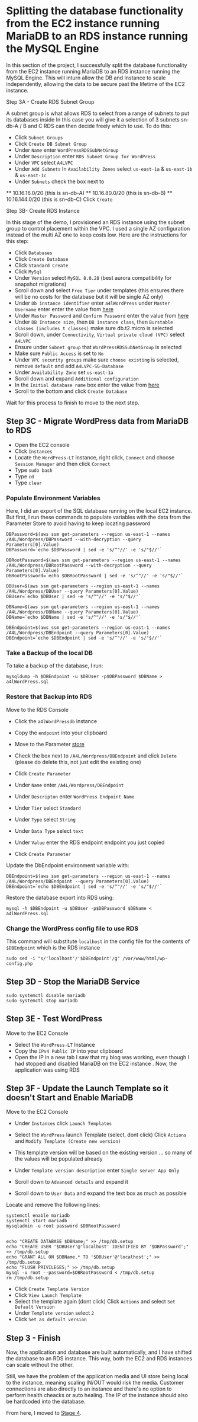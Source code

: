 # Splitting the database functionality from the EC2 instance running MariaDB to an RDS instance running the MySQL Engine

In this section of the project, I successfully split the database functionality from the EC2 instance running MariaDB to an RDS instance running the MySQL Engine. This will inturn allow the DB and Instance to scale independently, allowing the data to be secure past the lifetime of the EC2 instance.

Step 3A - Create RDS Subnet Group

A subnet group is what allows RDS to select from a range of subnets to put its databases inside
In this case you will give it a selection of 3 subnets sn-db-A / B and C
RDS can then decide freely which to use.
To do this:
* Click ````Subnet Groups````
* Click ````Create DB Subnet Group````
* Under ````Name```` enter ````WordPressRDSSubNetGroup````
* Under ````Description```` enter ````RDS Subnet Group for WordPress````
* Under ````VPC```` select ````A4LVPC````
* Under ````Add Subnets```` In ````Availability Zones```` select ````us-east-1a```` & ````us-east-1b```` & ````us-east-1c````
* Under ````Subnets```` check the box next to

** 10.16.16.0/20 (this is sn-db-A)
** 10.16.80.0/20 (this is sn-db-B)
** 10.16.144.0/20 (this is sn-db-C)
Click ````Create````

Step 3B- Create RDS Instance

In this stage of the demo, I provisioned an RDS instance using the subnet group to control placement within the VPC. I used a single AZ configuration  instead of the multi AZ one to keep costs low.
Here are the instructions for this step:

* Click ````Databases````
* Click ````Create Database````
* Click ````Standard Create````
* Click ````MySql````
* Under ````Version```` select ````MySQL 8.0.28```` (best aurora compatibility for snapshot migrations)
* Scroll down and select ````Free Tier```` under templates (this ensures there will be no costs for the database but it will be single AZ only)
* Under ````Db instance identifier```` enter ````a4lWordPress```` under ````Master Username```` enter enter the value from [here](https://console.aws.amazon.com/systems-manager/parameters/A4L/Wordpress/DBUser/description?region=us-east-1&tab=Table)
* Under ````Master Password```` and ````Confirm Password```` enter the value from [here](https://console.aws.amazon.com/systems-manager/parameters/A4L/Wordpress/DBPassword/description?region=us-east-1&tab=Table)
* Under ````DB Instance size````, then ````DB instance class````, then ````Burstable classes (includes t classes)```` make sure db.t2.micro is selected
* Scroll down, under ````Connectivity````, ````Virtual private cloud (VPC)```` select ````A4LVPC````
* Ensure under ````Subnet group```` that ````WordPressRDSSubNetGroup```` is selected
* Make sure ````Public Access```` is set to ````No````
* Under ````VPC security groups```` make sure ````choose existing```` is selected, remove ````default```` and add ````A4LVPC-SG-Database````
* Under ````Availability Zone```` set ````us-east-1a````
* Scroll down and expand ````Additional configuration````
* In the ````Initial database name```` box enter the value from [here](https://console.aws.amazon.com/systems-manager/parameters/A4L/Wordpress/DBName/description?region=us-east-1&tab=Table) 
* Scroll to the bottom and click ````Create Database````

Wait for this process to finish to move to the next step.

## Step 3C - Migrate WordPress data from MariaDB to RDS

* Open the EC2 console
* Click ````Instances````
* Locate the ````WordPress-LT```` instance, right click, ````Connect```` and choose ````Session Manager```` and then click ````Connect````
* Type ````sudo bash````
* Type ````cd````
* Type ````clear````
### Populate Environment Variables
Here, I did an export of the SQL database running on the local EC2 instance. But first, I run these commands to populate variables with the data from the Parameter Store to avoid having to keep locating password

```
DBPassword=$(aws ssm get-parameters --region us-east-1 --names /A4L/Wordpress/DBPassword --with-decryption --query Parameters[0].Value)
DBPassword=`echo $DBPassword | sed -e 's/^"//' -e 's/"$//'`

DBRootPassword=$(aws ssm get-parameters --region us-east-1 --names /A4L/Wordpress/DBRootPassword --with-decryption --query Parameters[0].Value)
DBRootPassword=`echo $DBRootPassword | sed -e 's/^"//' -e 's/"$//'`

DBUser=$(aws ssm get-parameters --region us-east-1 --names /A4L/Wordpress/DBUser --query Parameters[0].Value)
DBUser=`echo $DBUser | sed -e 's/^"//' -e 's/"$//'`

DBName=$(aws ssm get-parameters --region us-east-1 --names /A4L/Wordpress/DBName --query Parameters[0].Value)
DBName=`echo $DBName | sed -e 's/^"//' -e 's/"$//'`

DBEndpoint=$(aws ssm get-parameters --region us-east-1 --names /A4L/Wordpress/DBEndpoint --query Parameters[0].Value)
DBEndpoint=`echo $DBEndpoint | sed -e 's/^"//' -e 's/"$//'`
```
### Take a Backup of the local DB
To take a backup of the database, I run:
```
mysqldump -h $DBEndpoint -u $DBUser -p$DBPassword $DBName > a4lWordPress.sql
```
### Restore that Backup into RDS

Move to the RDS Console
* Click the ````a4lWordPressdb```` instance
* Copy the ````endpoint```` into your clipboard
* Move to the Parameter [store](https://console.aws.amazon.com/systems-manager/parameters?region=us-east-1)
* Check the box next to ````/A4L/Wordpress/DBEndpoint```` and click ````Delete```` (please do delete this, not just edit the existing one)
* Click ````Create Parameter````

* Under ````Name```` enter ````/A4L/Wordpress/DBEndpoint````
* Under ````Descripton```` enter ````WordPress Endpoint Name````
* Under ````Tier```` select ````Standard````
* Under ````Type```` select ````String````
* Under ````Data Type```` select ````text````
* Under ````Value```` enter the RDS endpoint endpoint you just copied
* Click ````Create Parameter````

Update the DbEndpoint environment variable with:
```
DBEndpoint=$(aws ssm get-parameters --region us-east-1 --names /A4L/Wordpress/DBEndpoint --query Parameters[0].Value)
DBEndpoint=`echo $DBEndpoint | sed -e 's/^"//' -e 's/"$//'`
```
Restore the database export into RDS using:
```
mysql -h $DBEndpoint -u $DBUser -p$DBPassword $DBName < a4lWordPress.sql 
```
### Change the WordPress config file to use RDS

This command will substitute ````localhost```` in the config file for the contents of ````$DBEndpoint```` which is the RDS instance

```
sudo sed -i "s/'localhost'/'$DBEndpoint'/g" /var/www/html/wp-config.php
```
## Step 3D - Stop the MariaDB Service

```
sudo systemctl disable mariadb
sudo systemctl stop mariadb
```
## Step 3E - Test WordPress
Move to the EC2 Console
* Select the ````WordPress-LT```` Instance
* Copy the ````IPv4 Public IP```` into your clipboard
* Open the IP in a new tab
I saw that my blog was working, even though I had stopped and disabled MariaDB on the EC2 instance . Now, the application was using RDS

## Step 3F - Update the Launch Template so it doesn't Start and Enable MariaDB
Move to the EC2 Console
* Under ````Instances```` click ````Launch Templates````
* Select the ````WordPress```` launch Template (select, dont click) Click ````Actions```` and ````Modify Template (Create new version)````
* This template version will be based on the existing version ... so many of the values will be populated already
* Under ````Template version description```` enter ````Single server App Only````

* Scroll down to ````Advanced details```` and expand it
* Scroll down to ````User Data```` and expand the text box as much as possible

Locate and remove the following lines:
```
systemctl enable mariadb
systemctl start mariadb
mysqladmin -u root password $DBRootPassword


echo "CREATE DATABASE $DBName;" >> /tmp/db.setup
echo "CREATE USER '$DBUser'@'localhost' IDENTIFIED BY '$DBPassword';" >> /tmp/db.setup
echo "GRANT ALL ON $DBName.* TO '$DBUser'@'localhost';" >> /tmp/db.setup
echo "FLUSH PRIVILEGES;" >> /tmp/db.setup
mysql -u root --password=$DBRootPassword < /tmp/db.setup
rm /tmp/db.setup
```
* Click ````Create Template Version````
* Click ````View Launch Template````
* Select the template again (dont click) Click ````Actions```` and select ````Set Default Version````
* Under ````Template version```` select ````2````
* Click ````Set as default version````

## Step 3 - Finish
Now, the application and database are built automatically, and I have shifted the database to an RDS instance. This way, both the EC2 and RDS instances can scale without the other.

Still, we have the problem of the application media and UI store being local to the instance, meaning scaling IN/OUT would risk the media. Customer connections are also directly to an instance and there's no option to perform health cheacks or auto healing. The IP of the instance should also be hardcoded into the database.

From here, I moved to [Stage 4](https://github.com/Diana725/AWS-Solutions-Architect-Projects/tree/main/Fully%20Elastic%20and%20Scalable%20Web%20Application%20Architecture/Step%204).
